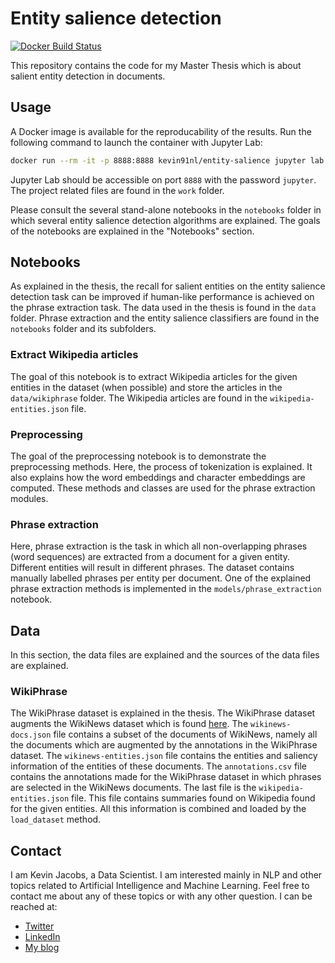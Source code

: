 # Entity salience detection

[![Docker Build Status](https://img.shields.io/docker/build/kevin91nl/entity-salience.svg)](https://hub.docker.com/r/kevin91nl/entity-salience/)

This repository contains the code for my Master Thesis which is about salient entity detection in documents.

## Usage

A Docker image is available for the reproducability of the results. Run the following command to launch the container with Jupyter Lab:

```bash
docker run --rm -it -p 8888:8888 kevin91nl/entity-salience jupyter lab
```

Jupyter Lab should be accessible on port `8888` with the password `jupyter`. The project related files are found in the `work` folder.

Please consult the several stand-alone notebooks in the `notebooks` folder in which several entity salience detection algorithms are explained. The goals of the notebooks are explained in the "Notebooks" section.

## Notebooks

As explained in the thesis, the recall for salient entities on the entity salience detection task can be improved if human-like performance is achieved on the phrase extraction task. The data used in the thesis is found in the `data` folder. Phrase extraction and the entity salience classifiers are found in the `notebooks` folder and its subfolders.

### Extract Wikipedia articles

The goal of this notebook is to extract Wikipedia articles for the given entities in the dataset (when possible) and store the articles in the `data/wikiphrase` folder. The Wikipedia articles are found in the `wikipedia-entities.json` file.

### Preprocessing

The goal of the preprocessing notebook is to demonstrate the preprocessing methods. Here, the process of tokenization is explained. It also explains how the word embeddings and character embeddings are computed. These methods and classes are used for the phrase extraction modules.

### Phrase extraction

Here, phrase extraction is the task in which all non-overlapping phrases (word sequences) are extracted from a document for a given entity. Different entities will result in different phrases. The dataset contains manually labelled phrases per entity per document. One of the explained phrase extraction methods is implemented in the `models/phrase_extraction` notebook.

## Data

In this section, the data files are explained and the sources of the data files are explained.

### WikiPhrase

The WikiPhrase dataset is explained in the thesis. The WikiPhrase dataset augments the WikiNews dataset which is found [here](https://github.com/dexter/dexter-datasets/tree/master/entity-saliency). The `wikinews-docs.json` file contains a subset of the documents of WikiNews, namely all the documents which are augmented by the annotations in the WikiPhrase dataset. The `wikinews-entities.json` file contains the entities and saliency information of the entities of these documents. The `annotations.csv` file contains the annotations made for the WikiPhrase dataset in which phrases are selected in the WikiNews documents. The last file is the `wikipedia-entities.json` file. This file contains summaries found on Wikipedia found for the given entities. All this information is combined and loaded by the `load_dataset` method.

## Contact

I am Kevin Jacobs, a Data Scientist. I am interested mainly in NLP and other topics related to Artificial Intelligence and Machine Learning. Feel free to contact me about any of these topics or with any other question. I can be reached at:
- [Twitter](https://twitter.com/kmjjacobs)
- [LinkedIn](https://www.linkedin.com/in/kevinjacobs1991/)
- [My blog](https://www.data-blogger.com/)